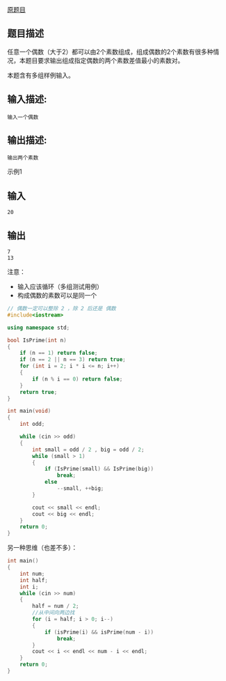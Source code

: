 [原题目](https://www.nowcoder.com/practice/f8538f9ae3f1484fb137789dec6eedb9?tpId=37&&tqId=21283&rp=1&ru=/activity/oj&qru=/ta/huawei/question-ranking)

## 题目描述

任意一个偶数（大于2）都可以由2个素数组成，组成偶数的2个素数有很多种情况，本题目要求输出组成指定偶数的两个素数差值最小的素数对。

本题含有多组样例输入。

## 输入描述:

```
输入一个偶数
```

## 输出描述:

```
输出两个素数
```

示例1

## 输入

```
20
```

## 输出

```
7
13
```

注意：

- 输入应该循环（多组测试用例）
- 构成偶数的素数可以是同一个


```cpp
// 偶数一定可以整除 2 ，除 2 后还是 偶数
#include<iostream>

using namespace std;

bool IsPrime(int n)
{
    if (n == 1) return false;
    if (n == 2 || n == 3) return true;
    for (int i = 2; i * i <= n; i++)
    {
        if (n % i == 0) return false;
    }
    return true;
}

int main(void)
{
    int odd;

    while (cin >> odd)
    {
        int small = odd / 2 , big = odd / 2;
        while (small > 1)
        {
            if (IsPrime(small) && IsPrime(big))
                break;
            else
                --small, ++big;
        }

        cout << small << endl;
        cout << big << endl;
    }
    return 0;
}
```

另一种思维（也差不多）：

```cpp
int main()
{
    int num;
    int half;
    int i;
    while (cin >> num)
    {
        half = num / 2;
        //从中间向两边找
        for (i = half; i > 0; i--)
        {
            if (isPrime(i) && isPrime(num - i))
                break;
        } 
        cout << i << endl << num - i << endl;
    } 
    return 0;
}
```

